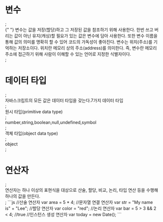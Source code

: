 <h1>변수</h1>;

<div>
  {" "}
  변수는 값을 저장(할당)하고 그 저장된 값을 참조하기 위해 사용한다. 한번 쓰고
  버리는 값이 아닌 유지(캐싱)할 필요가 있는 값은 변수에 담아 사용한다. 또한 변수
  이름을 통해 값의 의미를 명확히 할 수 있어 코드의 가독성이 좋아진다. 변수는
  위치(주소)를 기억하는 저장소이다. 위치란 메모리 상의 주소(address)를 의미한다.
  즉, 변수란 메모리 주소에 접근하기 위해 사람이 이해할 수 있는 언어로 지정한
  식별자이다.
</div>;

<h1>데이터 타입</h1>;

<div>자바스크립트의 모든 값은 데이터 타입을 갖는다.7가지 데이터 타입</div>;
<div>원시 타입(primitive data type)</div>;
<div>number,string,boolean,null,undefined,symbol</div>;

<div>객체 타입(object data type)</div>;
<div>object</div>;

<h1>연산자</h1>;
<div>
  연산자는 하나 이상의 표현식을 대상으로 산술, 할당, 비교, 논리, 타입 연산 등을
  수행해 하나의 값을 만든다.
</div>;
```js
//산술 연산자
var area = 5 * 4;
//문자열 연결 연산자
var str = "My name is" + "Lee";
//할당 연산자
var color = "red";
//논리 연산자
var bar = 5 > 3 && 2 < 4; //true
//인스턴스 생성 연산자
var today = new Date();
```
